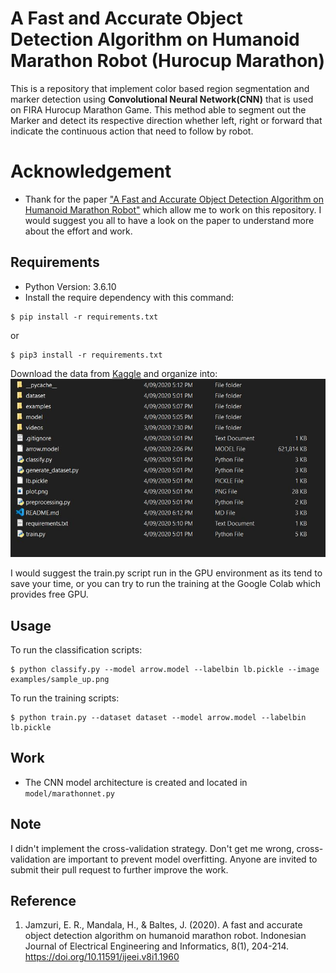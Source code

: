 # A Fast and Accurate Object Detection Algorithm on Humanoid Marathon Robot (Hurocup Marathon)

This is a repository that implement color based region segmentation and marker detection using **Convolutional Neural 
Network(CNN)** that is used on FIRA Hurocup Marathon Game. This method able to segment out the Marker and detect its
respective direction whether left, right or forward that indicate the continuous action that need to follow by 
robot. 

# Acknowledgement
+ Thank for the paper ["A Fast and Accurate Object Detection Algorithm on Humanoid Marathon Robot"](https://doi.org/10.11591/ijeei.v8i1.1960)
which allow me to work on this repository. I would suggest you all to have a look on the paper to understand more about
the effort and work.

## Requirements
+ Python Version: 3.6.10
+ Install the require dependency with this command:
 
```
$ pip install -r requirements.txt
```

or 

```
$ pip3 install -r requirements.txt
```

Download the data from [Kaggle](https://www.kaggle.com/dataset/1f47541861bdd5136f9e22a94da35de8069ef5c0e31c3d026d65dd2e67b73962) and organize into:
![](misc/directory.JPG)


I would suggest the train.py script run in the GPU environment as its tend to save your time, or you can try to run the
training at the Google Colab which provides free GPU.

## Usage
To run the classification scripts:
```
$ python classify.py --model arrow.model --labelbin lb.pickle --image examples/sample_up.png
```

To run the training scripts:
```
$ python train.py --dataset dataset --model arrow.model --labelbin lb.pickle
```

## Work
+ The CNN model architecture is created and located in ```model/marathonnet.py```

## Note
I didn't implement the cross-validation strategy. Don't get me wrong, cross-validation are important to prevent model 
overfitting. Anyone are invited to submit their pull request to further improve the work.

## Reference
1. Jamzuri, E. R., Mandala, H., & Baltes, J. (2020). A fast and accurate object detection algorithm on humanoid marathon 
robot. Indonesian Journal of Electrical Engineering and Informatics, 8(1), 204-214. https://doi.org/10.11591/ijeei.v8i1.1960
